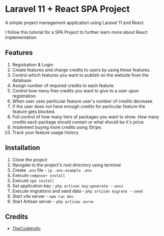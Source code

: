 # Laravel 11 + React SPA Project

A simple project management application using Laravel 11 and React.

I follow this tutorial for a SPA Project to further learn more about React implementation

## Features

1. Registration & Login
2. Create features and charge credits to users by using these features.
3. Control which features you want to publish on the website from the database.
4. Assign number of required credits to each feature.
5. Control how many free credits you want to give to a user upon registration.
6. When user uses particular feature user's number of credits decrease.
7. If the user does not have enough credits for particular feature the feature gets blocked.
8. Full control of how many tiers of packages you want to show. How many credits each package should contain or what should be it's price.
9. Implement buying more credits using Stripe.
10. Track your feature usage history.

## Installation

1. Clone the project
2. Navigate to the project's root directory using terminal
3. Create `.env` file - `cp .env.example .env`
4. Execute `composer install`
5. Execute `npm install`
6. Set application key - `php artisan key:generate --ansi`
7. Execute migrations and seed data - `php artisan migrate --seed`
8. Start vite server - `npm run dev`
9. Start Artisan server - `php artisan serve`

## Credits

-   [TheCodeholic](https://www.youtube.com/watch?v=BdGvI3W0f9E)
